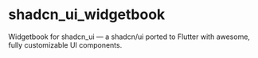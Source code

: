 # shadcn_ui_widgetbook

Widgetbook for shadcn_ui — a shadcn/ui ported to Flutter with awesome, fully customizable UI components.


